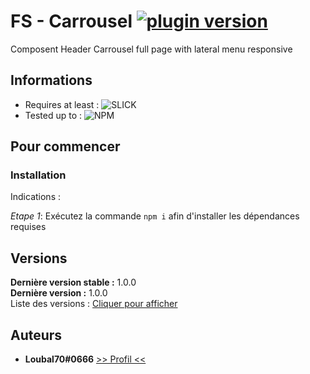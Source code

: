# FS - Carrousel [![plugin version](https://img.shields.io/badge/version-v1.0.0-color.svg)](https://github.com/Loubal70/Carrousel/releases/latest)

Composent Header Carrousel full page with lateral menu responsive

## Informations

- Requires at least : ![SLICK](https://img.shields.io/badge/SLICK-Require-orange)
- Tested up to : ![NPM](https://img.shields.io/badge/NPM-7.10.0-green.svg)

## Pour commencer


### Installation

Indications :


_Etape 1_: Exécutez la commande ``npm i`` afin d'installer les dépendances requises

## Versions

**Dernière version stable :** 1.0.0 <br>
**Dernière version :** 1.0.0<br>
Liste des versions : [Cliquer pour afficher](https://github.com/Loubal70/GrandLine_WhiteList/tags)

## Auteurs

* **Loubal70#0666** [>> Profil <<](https://github.com/Loubal70/)
